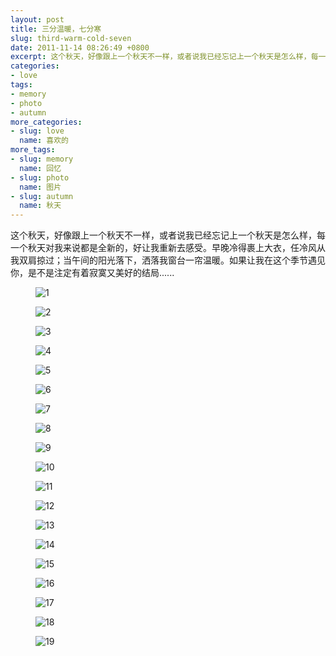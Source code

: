 ```yaml
---
layout: post
title: 三分温暖，七分寒
slug: third-warm-cold-seven
date: 2011-11-14 08:26:49 +0800
excerpt: 这个秋天，好像跟上一个秋天不一样，或者说我已经忘记上一个秋天是怎么样，每一个秋天对我来说都是全新的，好让我重新去感受。早晚冷得裹上大衣，任冷风从我双肩掠过；当午间的阳光落下，洒落我窗台一帘温暖。如果让我在这个季节遇见你，是不是注定有着寂寞又美好的结局......
categories:
- love
tags:
- memory
- photo
- autumn
more_categories:
- slug: love
  name: 喜欢的
more_tags:
- slug: memory
  name: 回忆
- slug: photo
  name: 图片
- slug: autumn
  name: 秋天
---
```


这个秋天，好像跟上一个秋天不一样，或者说我已经忘记上一个秋天是怎么样，每一个秋天对我来说都是全新的，好让我重新去感受。早晚冷得裹上大衣，任冷风从我双肩掠过；当午间的阳光落下，洒落我窗台一帘温暖。如果让我在这个季节遇见你，是不是注定有着寂寞又美好的结局......

<figure>
	<img src="{{ site.path.uploads }}2011/11/14/third-warm-cold-seven/110.jpg" alt="1" />
</figure>

<figure>
	<img src="{{ site.path.uploads }}2011/11/14/third-warm-cold-seven/26.jpg" alt="2" />
</figure>

<figure>
	<img src="{{ site.path.uploads }}2011/11/14/third-warm-cold-seven/31.jpg" alt="3" />
</figure>

<figure>
	<img src="{{ site.path.uploads }}2011/11/14/third-warm-cold-seven/41.jpg" alt="4" />
</figure>

<figure>
	<img src="{{ site.path.uploads }}2011/11/14/third-warm-cold-seven/51.jpg" alt="5" />
</figure>

<figure>
	<img src="{{ site.path.uploads }}2011/11/14/third-warm-cold-seven/61.jpg" alt="6" />
</figure>

<figure>
	<img src="{{ site.path.uploads }}2011/11/14/third-warm-cold-seven/71.jpg" alt="7" />
</figure>

<figure>
	<img src="{{ site.path.uploads }}2011/11/14/third-warm-cold-seven/81.jpg" alt="8" />
</figure>

<figure>
	<img src="{{ site.path.uploads }}2011/11/14/third-warm-cold-seven/91.jpg" alt="9" />
</figure>

<figure>
	<img src="{{ site.path.uploads }}2011/11/14/third-warm-cold-seven/101.jpg" alt="10" />
</figure>

<figure>
	<img src="{{ site.path.uploads }}2011/11/14/third-warm-cold-seven/111.jpg" alt="11" />
</figure>

<figure>
	<img src="{{ site.path.uploads }}2011/11/14/third-warm-cold-seven/121.jpg" alt="12" />
</figure>

<figure>
	<img src="{{ site.path.uploads }}2011/11/14/third-warm-cold-seven/131.jpg" alt="13" />
</figure>

<figure>
	<img src="{{ site.path.uploads }}2011/11/14/third-warm-cold-seven/141.jpg" alt="14" />
</figure>

<figure>
	<img src="{{ site.path.uploads }}2011/11/14/third-warm-cold-seven/151.jpg" alt="15" />
</figure>

<figure>
	<img src="{{ site.path.uploads }}2011/11/14/third-warm-cold-seven/161.jpg" alt="16" />
</figure>

<figure>
	<img src="{{ site.path.uploads }}2011/11/14/third-warm-cold-seven/171.jpg" alt="17" />
</figure>

<figure>
	<img src="{{ site.path.uploads }}2011/11/14/third-warm-cold-seven/181.jpg" alt="18" />
</figure>

<figure>
	<img src="{{ site.path.uploads }}2011/11/14/third-warm-cold-seven/191.jpg" alt="19" />
</figure>



